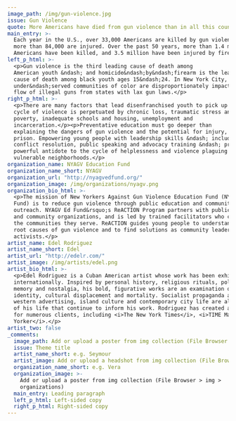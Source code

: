 ```yaml
---
image_path: /img/gun-violence.jpg
issue: Gun Violence
quote: More Americans have died from gun violence than in all this country’s wars.
main_entry: >-
  Each year in the U.S., over 33,000 Americans are killed by gun violence, and
  more than 84,000 are injured. Over the past 50 years, more than 1.4 million
  Americans have been killed, and 3.5 million have been injured by firearms.
left_p_html: >-
  <p>Gun violence is the third leading cause of death among
  American youth &ndash; and homicide&ndash;by&ndash;firearm is the leading
  cause of death among black youth ages 15&ndash;24. In New York City,
  under&ndash;served communities of color are disproportionately impacted by the
  flow of illegal guns from states with lax gun laws.</p>
right_p_html: >-
  <p>There are many factors that lead disenfranchised youth to pick up guns: the
  cycle of violence is perpetuated by chronic loss, traumatic stress and grief,
  poverty, inadequate schools and housing, unemployment and
  incarceration.</p><p>Preventative education must go deeper than
  explaining the dangers of gun violence and the potential for injury, death or
  prison. Empowering young people with leadership skills &ndash; including
  conflict resolution, public speaking and advocacy training &ndash; provides a
  powerful antidote to the cycle of helplessness and violence plaguing our most
  vulnerable neighborhoods.</p>
organization_name: NYAGV Education Fund
organization_name_short: NYAGV
organization_url: "http://nyagvedfund.org/"
organization_image: /img/organizations/nyagv.png
organization_bio_html: >-
  <p>The mission of New Yorkers Against Gun Violence Education Fund (NYAGV Ed
  Fund) is to reduce gun violence through public education and community
  outreach. NYAGV Ed Fund&rsquo;s ReACTION Program partners with public schools
  and community organizations, and is led by trained facilitators who come from
  the communities they serve. ReACTION guides young people to understand the
  root causes of gun violence and to find solutions as community leaders and
  activists.</p>
artist_name: Edel Rodriguez
artist_name_short: Edel
artist_url: "http://edelr.com/"
artist_image: /img/artists/edel.png
artist_bio_html: >-
  <p>Edel Rodriguez is a Cuban American artist whose work has been exhibited
  internationally. Inspired by personal history, religious rituals, politics,
  memory and nostalgia, his bold, figurative works are an examination of
  identity, cultural displacement and mortality. Socialist propaganda and
  western advertising, island culture and contemporary city life are all aspects
  of his life that continue to inform his work. Rodriguez has created artwork
  for numerous clients, including <i>The New York Times</i>, <i>TIME Magazine</i> and <i>The New
  Yorker</i>.</p>
artist_two: false
_comments:
  image_path: Add or upload a poster from img collection (File Browser > img > partners)
  issue: Theme title
  artist_name_short: e.g. Seymour
  artist_image: Add or upload a headshot from img collection (File Browser > img > artists)
  organization_name_short: e.g. Vera
  organization_image: >-
    Add or upload a poster from img collection (File Browser > img >
    organizations)
  main_entry: Leading paragraph
  left_p_html: Left-sided copy
  right_p_html: Right-sided copy
---
```

